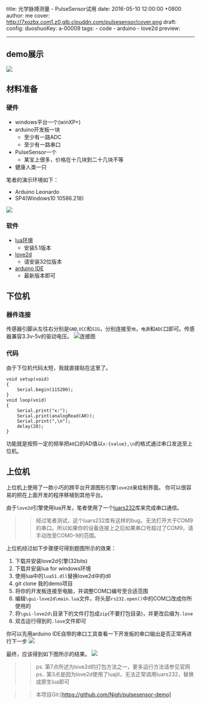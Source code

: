 
title: 光学脉搏测量 - PulseSensor试用
date: 2016-05-10 12:00:00 +0800
author: me
cover: http://7xozbx.com1.z0.glb.clouddn.com/pulsesensor/cover.png
draft: 
config:
    duoshuoKey: a-00009
tags:
    - code
    - arduino
    - love2d
preview: 

---

## demo展示

![](http://7xozbx.com1.z0.glb.clouddn.com/pulsesensor/IMG_1_2.jpg-w720p)

## 材料准备

### 硬件

+ windows平台一个(winXP+)
+ arduino开发板一块
	* 至少有一路ADC
	* 至少有一路串口
+ PulseSensor一个
	* 某宝上很多，价格在十几块到二十几块不等
+ 健康人类一只

笔者的演示环境如下：

+ Arduino Leonardo
+ SP4(Windows10 10586.218)

![](http://7xozbx.com1.z0.glb.clouddn.com/pulsesensor/IMG_3_2.jpg-h720p)

### 软件

+ [lua环境](http://files.luaforge.net/releases/luaforwindows/luaforwindows)
	* 安装5.1版本
+ [love2d](https://love2d.org/)
	* 请安装32位版本
+ [arduino IDE](https://www.arduino.cc/en/Main/Software)
	* 最新版本即可

## 下位机

### 器件连接

传感器引脚从左往右分别是`GND`,`VCC`和`SIG`，分别连接至`地`，`电源`和`ADC`口即可。传感器兼容3.3v-5v的驱动电压。
![连接图](http://7xozbx.com1.z0.glb.clouddn.com/pulsesensor/IMG_4_2.jpg)

### 代码

由于下位机代码太短，我就直接贴在这里了。

	void setup(void)
	{
		Serial.begin(115200);
	}
	void loop(void)
	{
		Serial.print("x:");
		Serial.print(analogRead(A0));
		Serial.print(",\n");
		delay(20);
	}

功能就是按照一定的频率把`A0`口的AD值以`x:{value},\n`的格式通过串口发送至上位机。

## 上位机

上位机上使用了一款小巧的跨平台开源图形引擎`love2d`来绘制界面。
你可以很容易的把在上面开发的程序移植到其他平台。


由于`love2d`引擎使用lua开发，笔者使用了一个[luars232](https://github.com/LuaDist2/luars232/releases)库来完成串口通信。

>> 经过笔者测试，这个luars232库有这样的bug，无法打开大于COM9的串口。所以如果你的设备连接上之后如果串口号超过了COM9，请手动改至COM0-9的范围。

上位机经过如下步骤便可得到题图所示的效果：

1. 下载并安装love2d引擎(32bits)
2. 下载并安装lua for windows环境
3. 使用lua中的`lua51.dll`替换love2d中的dll
4. git clone 我的demo项目
5. 将你的开发板连接至电脑，并调整COM口编号至合适范围
6. 编辑`\gui-love2d\main.lua`文件，将头部`rs232.open()`中的COM口改成你所使用的
7. 将`\gui-love2d\`目录下的文件打包成`zip`(不要打包目录)，并更改后缀为`.love`
8. 双击运行得到的`.love`文件即可

你可以先用arduino IDE自带的串口工具查看一下开发板的串口输出是否正常再进行下一步
![](http://7xozbx.com1.z0.glb.clouddn.com/pulsesensor/serial2.png)

最终，应该得到如下图所示的结果。
![](http://7xozbx.com1.z0.glb.clouddn.com/pulsesensor/window2.png)



>> ps. 第7点所述为love2d的打包方法之一，更多运行方法请参见官网  
>> ps.. 第3点是因为love2d使用了luajit，无法正常调用luars232，替换成原生lua即可  





>> 本项目Git:[https://github.com/Nigh/pulsesensor-demo]
